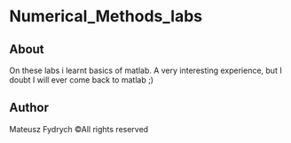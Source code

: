 # Numerical_Methods_labs

## About
On these labs i learnt basics of matlab. A very interesting experience, but I doubt I will ever come back to matlab ;)

## Author
Mateusz Fydrych ©All rights reserved
